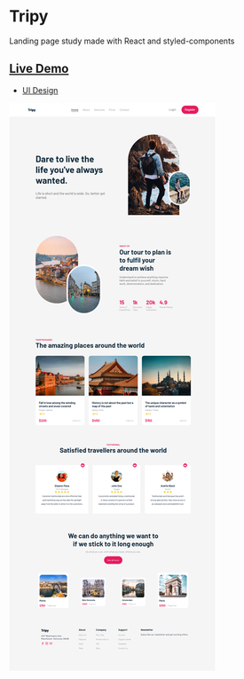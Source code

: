 # Tripy

Landing page study made with React and styled-components

## [Live Demo](https://tripy.vercel.app)

- [UI Design](https://www.figma.com/community/file/1140906929903745949)

![Preview](public/preview.png)
